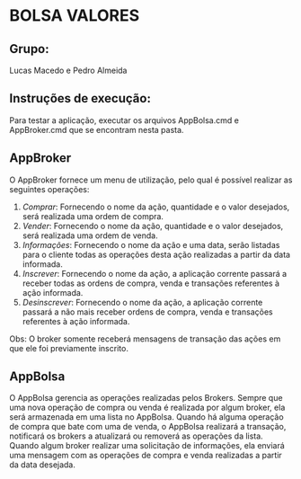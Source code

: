 
# BOLSA VALORES

## Grupo:

 Lucas Macedo e Pedro Almeida
 
## Instruções de execução:

Para testar a aplicação, executar os arquivos AppBolsa.cmd e AppBroker.cmd que se encontram nesta pasta.

## AppBroker
O AppBroker fornece um menu de utilização, pelo qual é possível realizar as seguintes operações:

 1. *Comprar*:  Fornecendo o nome da ação, quantidade e o valor desejados,
    será realizada uma ordem de compra.
 2. *Vender*:  Fornecendo o nome da ação, quantidade e o valor
   desejados, será realizada uma ordem de venda.
 3. *Informações*:  Fornecendo o nome da ação e uma data, serão listadas
   para o cliente todas as operações desta ação realizadas a partir da data informada.
 4. *Inscrever*:    Fornecendo o nome da ação, a aplicação corrente
   passará a receber todas as ordens de compra, venda e transações
   referentes à ação informada.
 5. *Desinscrever*: Fornecendo o nome da ação, a aplicação corrente
   passará a não mais receber ordens de compra, venda e transações
   referentes à ação informada.
   
Obs: O broker somente receberá mensagens de transação das ações em que ele foi previamente inscrito.

## AppBolsa
O AppBolsa gerencia as operações realizadas pelos Brokers. 
Sempre que uma nova operação de compra ou venda é realizada por algum broker, ela será armazenada em uma lista no AppBolsa.
Quando há alguma operação de compra que bate com uma de venda, o AppBolsa realizará a transação, notificará os brokers a atualizará ou removerá as operações da lista.
Quando algum broker realizar uma solicitação de informações, ela enviará uma mensagem com as operações de compra e venda realizadas a partir da data desejada.
